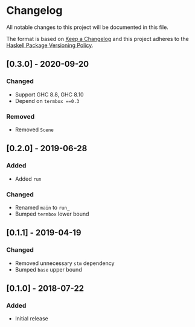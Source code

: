 # Changelog

All notable changes to this project will be documented in this file.

The format is based on [Keep a Changelog](http://keepachangelog.com/)
and this project adheres to the [Haskell Package Versioning Policy](https://pvp.haskell.org/).

## [0.3.0] - 2020-09-20

### Changed
- Support GHC 8.8, GHC 8.10
- Depend on `termbox ==0.3`

### Removed
- Removed `Scene`

## [0.2.0] - 2019-06-28

### Added
- Added `run`

### Changed
- Renamed `main` to `run_`
- Bumped `termbox` lower bound

## [0.1.1] - 2019-04-19

### Changed
- Removed unnecessary `stm` dependency
- Bumped `base` upper bound

## [0.1.0] - 2018-07-22

### Added
- Initial release
